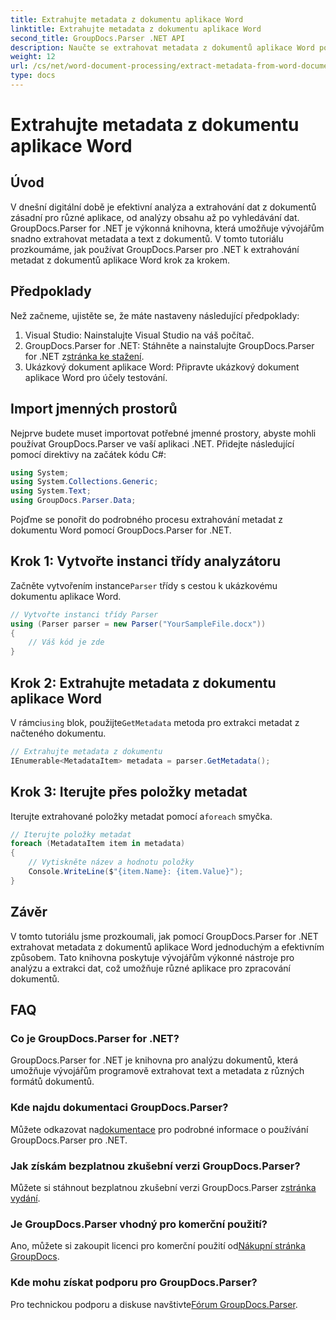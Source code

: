 ```yaml
---
title: Extrahujte metadata z dokumentu aplikace Word
linktitle: Extrahujte metadata z dokumentu aplikace Word
second_title: GroupDocs.Parser .NET API
description: Naučte se extrahovat metadata z dokumentů aplikace Word pomocí GroupDocs.Parser for .NET. Snadné kroky k analýze a načtení informací o dokumentu.
weight: 12
url: /cs/net/word-document-processing/extract-metadata-from-word-document/
type: docs
---
```

# Extrahujte metadata z dokumentu aplikace Word

## Úvod
V dnešní digitální době je efektivní analýza a extrahování dat z dokumentů zásadní pro různé aplikace, od analýzy obsahu až po vyhledávání dat. GroupDocs.Parser for .NET je výkonná knihovna, která umožňuje vývojářům snadno extrahovat metadata a text z dokumentů. V tomto tutoriálu prozkoumáme, jak používat GroupDocs.Parser pro .NET k extrahování metadat z dokumentů aplikace Word krok za krokem.
## Předpoklady
Než začneme, ujistěte se, že máte nastaveny následující předpoklady:
1. Visual Studio: Nainstalujte Visual Studio na váš počítač.
2.  GroupDocs.Parser for .NET: Stáhněte a nainstalujte GroupDocs.Parser for .NET z[stránka ke stažení](https://releases.groupdocs.com/parser/net/).
3. Ukázkový dokument aplikace Word: Připravte ukázkový dokument aplikace Word pro účely testování.
## Import jmenných prostorů
Nejprve budete muset importovat potřebné jmenné prostory, abyste mohli používat GroupDocs.Parser ve vaší aplikaci .NET. Přidejte následující pomocí direktivy na začátek kódu C#:
```csharp
using System;
using System.Collections.Generic;
using System.Text;
using GroupDocs.Parser.Data;
```
Pojďme se ponořit do podrobného procesu extrahování metadat z dokumentu Word pomocí GroupDocs.Parser for .NET.
## Krok 1: Vytvořte instanci třídy analyzátoru
 Začněte vytvořením instance`Parser` třídy s cestou k ukázkovému dokumentu aplikace Word.
```csharp
// Vytvořte instanci třídy Parser
using (Parser parser = new Parser("YourSampleFile.docx"))
{
    // Váš kód je zde
}
```
## Krok 2: Extrahujte metadata z dokumentu aplikace Word
 V rámci`using` blok, použijte`GetMetadata` metoda pro extrakci metadat z načteného dokumentu.
```csharp
// Extrahujte metadata z dokumentu
IEnumerable<MetadataItem> metadata = parser.GetMetadata();
```
## Krok 3: Iterujte přes položky metadat
 Iterujte extrahované položky metadat pomocí a`foreach` smyčka.
```csharp
// Iterujte položky metadat
foreach (MetadataItem item in metadata)
{
    // Vytiskněte název a hodnotu položky
    Console.WriteLine($"{item.Name}: {item.Value}");
}
```
## Závěr
V tomto tutoriálu jsme prozkoumali, jak pomocí GroupDocs.Parser for .NET extrahovat metadata z dokumentů aplikace Word jednoduchým a efektivním způsobem. Tato knihovna poskytuje vývojářům výkonné nástroje pro analýzu a extrakci dat, což umožňuje různé aplikace pro zpracování dokumentů.

## FAQ
### Co je GroupDocs.Parser for .NET?
GroupDocs.Parser for .NET je knihovna pro analýzu dokumentů, která umožňuje vývojářům programově extrahovat text a metadata z různých formátů dokumentů.
### Kde najdu dokumentaci GroupDocs.Parser?
 Můžete odkazovat na[dokumentace](https://tutorials.groupdocs.com/parser/net/) pro podrobné informace o používání GroupDocs.Parser pro .NET.
### Jak získám bezplatnou zkušební verzi GroupDocs.Parser?
 Můžete si stáhnout bezplatnou zkušební verzi GroupDocs.Parser z[stránka vydání](https://releases.groupdocs.com/).
### Je GroupDocs.Parser vhodný pro komerční použití?
 Ano, můžete si zakoupit licenci pro komerční použití od[Nákupní stránka GroupDocs](https://purchase.groupdocs.com/buy).
### Kde mohu získat podporu pro GroupDocs.Parser?
 Pro technickou podporu a diskuse navštivte[Fórum GroupDocs.Parser](https://forum.groupdocs.com/c/parser/17).